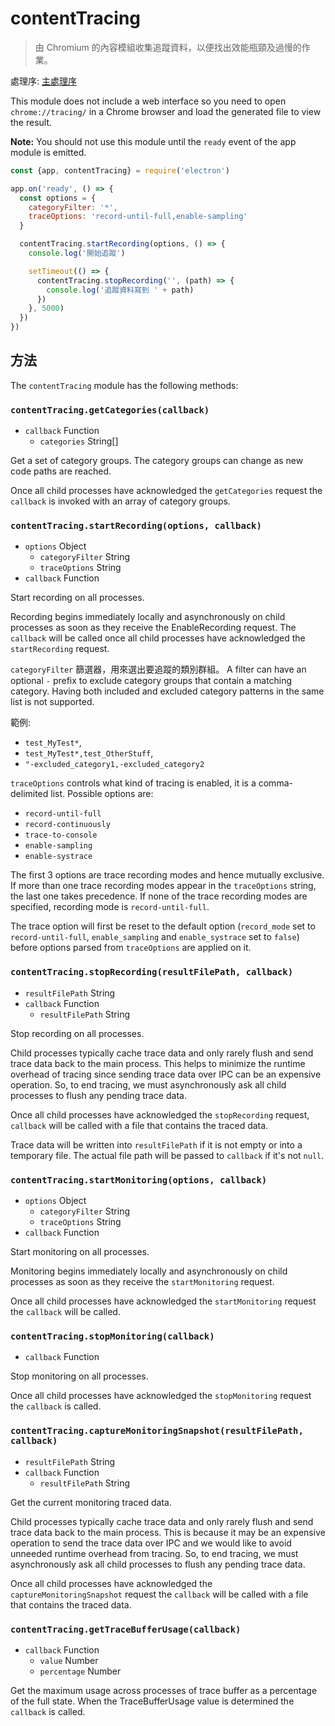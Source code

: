 # contentTracing

> 由 Chromium 的內容模組收集追蹤資料，以便找出效能瓶頸及過慢的作業。

處理序: [主處理序](../glossary.md#main-process)

This module does not include a web interface so you need to open `chrome://tracing/` in a Chrome browser and load the generated file to view the result.

**Note:** You should not use this module until the `ready` event of the app module is emitted.

```javascript
const {app, contentTracing} = require('electron')

app.on('ready', () => {
  const options = {
    categoryFilter: '*',
    traceOptions: 'record-until-full,enable-sampling'
  }

  contentTracing.startRecording(options, () => {
    console.log('開始追蹤')

    setTimeout(() => {
      contentTracing.stopRecording('', (path) => {
        console.log('追蹤資料寫到 ' + path)
      })
    }, 5000)
  })
})
```

## 方法

The `contentTracing` module has the following methods:

### `contentTracing.getCategories(callback)`

* `callback` Function 
  * `categories` String[]

Get a set of category groups. The category groups can change as new code paths are reached.

Once all child processes have acknowledged the `getCategories` request the `callback` is invoked with an array of category groups.

### `contentTracing.startRecording(options, callback)`

* `options` Object 
  * `categoryFilter` String
  * `traceOptions` String
* `callback` Function

Start recording on all processes.

Recording begins immediately locally and asynchronously on child processes as soon as they receive the EnableRecording request. The `callback` will be called once all child processes have acknowledged the `startRecording` request.

`categoryFilter` 篩選器，用來選出要追蹤的類別群組。 A filter can have an optional `-` prefix to exclude category groups that contain a matching category. Having both included and excluded category patterns in the same list is not supported.

範例:

* `test_MyTest*`,
* `test_MyTest*,test_OtherStuff`,
* `"-excluded_category1,-excluded_category2`

`traceOptions` controls what kind of tracing is enabled, it is a comma-delimited list. Possible options are:

* `record-until-full`
* `record-continuously`
* `trace-to-console`
* `enable-sampling`
* `enable-systrace`

The first 3 options are trace recording modes and hence mutually exclusive. If more than one trace recording modes appear in the `traceOptions` string, the last one takes precedence. If none of the trace recording modes are specified, recording mode is `record-until-full`.

The trace option will first be reset to the default option (`record_mode` set to `record-until-full`, `enable_sampling` and `enable_systrace` set to `false`) before options parsed from `traceOptions` are applied on it.

### `contentTracing.stopRecording(resultFilePath, callback)`

* `resultFilePath` String
* `callback` Function 
  * `resultFilePath` String

Stop recording on all processes.

Child processes typically cache trace data and only rarely flush and send trace data back to the main process. This helps to minimize the runtime overhead of tracing since sending trace data over IPC can be an expensive operation. So, to end tracing, we must asynchronously ask all child processes to flush any pending trace data.

Once all child processes have acknowledged the `stopRecording` request, `callback` will be called with a file that contains the traced data.

Trace data will be written into `resultFilePath` if it is not empty or into a temporary file. The actual file path will be passed to `callback` if it's not `null`.

### `contentTracing.startMonitoring(options, callback)`

* `options` Object 
  * `categoryFilter` String
  * `traceOptions` String
* `callback` Function

Start monitoring on all processes.

Monitoring begins immediately locally and asynchronously on child processes as soon as they receive the `startMonitoring` request.

Once all child processes have acknowledged the `startMonitoring` request the `callback` will be called.

### `contentTracing.stopMonitoring(callback)`

* `callback` Function

Stop monitoring on all processes.

Once all child processes have acknowledged the `stopMonitoring` request the `callback` is called.

### `contentTracing.captureMonitoringSnapshot(resultFilePath, callback)`

* `resultFilePath` String
* `callback` Function 
  * `resultFilePath` String

Get the current monitoring traced data.

Child processes typically cache trace data and only rarely flush and send trace data back to the main process. This is because it may be an expensive operation to send the trace data over IPC and we would like to avoid unneeded runtime overhead from tracing. So, to end tracing, we must asynchronously ask all child processes to flush any pending trace data.

Once all child processes have acknowledged the `captureMonitoringSnapshot` request the `callback` will be called with a file that contains the traced data.

### `contentTracing.getTraceBufferUsage(callback)`

* `callback` Function 
  * `value` Number
  * `percentage` Number

Get the maximum usage across processes of trace buffer as a percentage of the full state. When the TraceBufferUsage value is determined the `callback` is called.